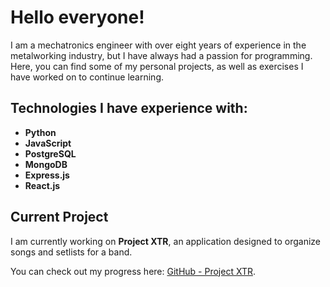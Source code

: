 # Hello everyone!  

I am a mechatronics engineer with over eight years of experience in the metalworking industry, but I have always had a passion for programming. Here, you can find some of my personal projects, as well as exercises I have worked on to continue learning.  

## Technologies I have experience with:  
- **Python**  
- **JavaScript**  
- **PostgreSQL**  
- **MongoDB**  
- **Express.js**  
- **React.js**  

## Current Project  
I am currently working on **Project XTR**, an application designed to organize songs and setlists for a band.  

You can check out my progress here: [GitHub - Project XTR](https://github.com/Melchor16/project-xtr).  

